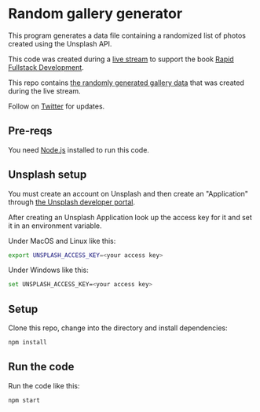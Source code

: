 # Random gallery generator

This program generates a data file containing a randomized list of photos created using the Unsplash API.

This code was created during a [live stream](https://youtu.be/_YzUpl_ip8M) to support the book [Rapid Fullstack Development](https://rapidfullstackdevelopment.com/).

This repo contains [the randomly generated gallery data](./gallery.json) that was created during the live stream.

Follow on [Twitter](https://twitter.com/codecapers) for updates.

## Pre-reqs

You need [Node.js](https://nodejs.org/) installed to run this code.

## Unsplash setup

You must create an account on Unsplash and then create an "Application" through [the Unsplash developer portal](https://unsplash.com/oauth/applications).

After creating an Unsplash Application look up the access key for it and set it in an environment variable.

Under MacOS and Linux like this:

```bash
export UNSPLASH_ACCESS_KEY=<your access key>
```

Under Windows like this:

```bash
set UNSPLASH_ACCESS_KEY=<your access key>
```

## Setup

Clone this repo, change into the directory and install dependencies:

```bash
npm install
```

## Run the code

Run the code like this:

```bash
npm start
```



